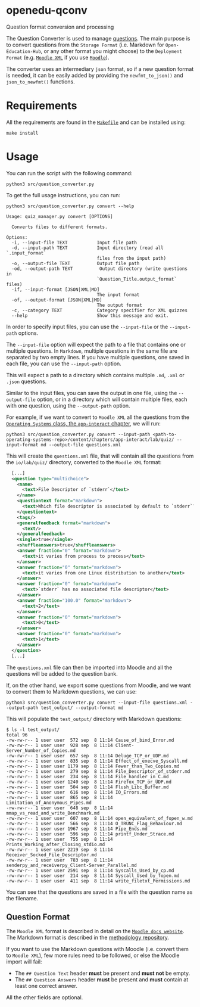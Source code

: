 # openedu-qconv
Question format conversion and processing

The Question Converter is used to manage [questions](https://github.com/open-education-hub/methodology/blob/main/chapters/develop-organize/drills/reading/questions.md).
The main purpose is to convert questions from the `Storage Format` (i.e. Markdown for `Open-Education-Hub`, or any other format you might choose) to the `Deployment Format` (e.g. [`Moodle XML`](https://docs.moodle.org/402/en/Moodle_XML_format) if you use [`Moodle`](https://moodle.org/)).

The converter uses an intermediary `json` format, so if a new question format is needed, it can be easily added by providing the `newfmt_to_json()` and `json_to_newfmt()` functions.

# Requirements

All the requirements are found in the [`Makefile`](/Makefile) and can be installed using:

```console
make install
```

# Usage

You can run the script with the following command:

```console
python3 src/question_converter.py
```

To get the full usage instructions, you can run:

```console
python3 src/question_converter.py convert --help
```

```
Usage: quiz_manager.py convert [OPTIONS]

  Converts files to different formats.

Options:
  -i, --input-file TEXT           Input file path
  -d, --input-path TEXT           Input directory (read all `.input_format`
                                  files from the input path)
  -o, --output-file TEXT          Output file path
  -od, --output-path TEXT          Output directory (write questions in
                                  `Question_Title.output_format` files)
  -if, --input-format [JSON|XML|MD]
                                  The input format
  -of, --output-format [JSON|XML|MD]
                                  The output format
  -c, --category TEXT             Category specifier for XML quizzes
  --help                          Show this message and exit.
```

In order to specify input files, you can use the `--input-file` or the `--input-path` options.

The `--input-file` option will expect the path to a file that contains one or multiple questions.
In `Markdown`, multiple questions in the same file are separated by two empty lines.
If you have multiple questions, one saved in each file, you can use the `--input-path` option.

This will expect a path to a directory which contains multiple `.md`, `.xml` or `.json` questions.

Similar to the input files, you can save the output in one file, using the `--output-file` option, or in a directory which will contain multiple files, each with one question, using the `--output-path` option.

For example, if we want to convert to `Moodle XML` all the questions from the [`Operating Systems` class, the `app-interact` chapter](https://github.com/open-education-hub/operating-systems/tree/main/content/chapters/app-interact/lab/quiz), we will run:

```console
python3 src/question_converter.py convert --input-path <path-to-operating-systems-repo>/content/chapters/app-interact/lab/quiz/ --input-format md --output-file questions.xml
```

This will create the `questions.xml` file, that will contain all the questions from the `io/lab/quiz/` directory, converted to the `Moodle XML` format:

```xml
  [...]
  <question type="multichoice">
    <name>
      <text>File Descriptor of `stderr`</text>
    </name>
    <questiontext format="markdown">
      <text>Which file descriptor is associated by default to `stderr`?</text>
    </questiontext>
    <tags/>
    <generalfeedback format="markdown">
      <text/>
    </generalfeedback>
    <single>true</single>
    <shuffleanswers>true</shuffleanswers>
    <answer fraction="0" format="markdown">
      <text>it varies from process to process</text>
    </answer>
    <answer fraction="0" format="markdown">
      <text>it varies from one Linux distribution to another</text>
    </answer>
    <answer fraction="0" format="markdown">
      <text>`stderr` has no associated file descriptor</text>
    </answer>
    <answer fraction="100.0" format="markdown">
      <text>2</text>
    </answer>
    <answer fraction="0" format="markdown">
      <text>0</text>
    </answer>
    <answer fraction="0" format="markdown">
      <text>1</text>
    </answer>
  </question>
  [...]
```

The `questions.xml` file can then be imported into Moodle and all the questions will be added to the question bank.

If, on the other hand, we export some questions from Moodle, and we want to convert them to Markdown questions, we can use:

```console
python3 src/question_converter.py convert --input-file questions.xml --output-path test_output/ --output-format md
```

This will populate the `test_output/` directory with Markdown questions:

```console
$ ls -l test_output/
total 96
-rw-rw-r-- 1 user user  572 sep  8 11:14 Cause_of_bind_Error.md
-rw-rw-r-- 1 user user  928 sep  8 11:14 Client-Server_Number_of_Copies.md
-rw-rw-r-- 1 user user  657 sep  8 11:14 Deluge_TCP_or_UDP.md
-rw-rw-r-- 1 user user  835 sep  8 11:14 Effect_of_execve_Syscall.md
-rw-rw-r-- 1 user user 1179 sep  8 11:14 Fewer_than_Two_Copies.md
-rw-rw-r-- 1 user user  279 sep  8 11:14 File_Descriptor_of_stderr.md
-rw-rw-r-- 1 user user  234 sep  8 11:14 File_handler_in_C.md
-rw-rw-r-- 1 user user 1240 sep  8 11:14 Firefox_TCP_or_UDP.md
-rw-rw-r-- 1 user user  504 sep  8 11:14 Flush_Libc_Buffer.md
-rw-rw-r-- 1 user user  616 sep  8 11:14 IO_Errors.md
-rw-rw-r-- 1 user user  865 sep  8 11:14 Limitation_of_Anonymous_Pipes.md
-rw-rw-r-- 1 user user  648 sep  8 11:14 mmap_vs_read_and_write_Benchmark.md
-rw-rw-r-- 1 user user  607 sep  8 11:14 open_equivalent_of_fopen_w.md
-rw-rw-r-- 1 user user  566 sep  8 11:14 O_TRUNC_Flag_Behaviour.md
-rw-rw-r-- 1 user user 1967 sep  8 11:14 Pipe_Ends.md
-rw-rw-r-- 1 user user  596 sep  8 11:14 printf_Under_Strace.md
-rw-rw-r-- 1 user user  755 sep  8 11:14 Prints_Working_after_Closing_stdio.md
-rw-rw-r-- 1 user user 2219 sep  8 11:14 Receiver_Socked_File_Descriptor.md
-rw-rw-r-- 1 user user  783 sep  8 11:14 senderpy_and_receiverpy_Client-Server_Parallel.md
-rw-rw-r-- 1 user user 2591 sep  8 11:14 Syscalls_Used_by_cp.md
-rw-rw-r-- 1 user user  214 sep  8 11:14 Syscall_Used_by_fopen.md
-rw-rw-r-- 1 user user  411 sep  8 11:14 write_filetxt_Permissions.md
```

You can see that the questions are saved in a file with the question name as the filename.

## Question Format

The `Moodle XML` format is described in detail on the [`Moodle docs website`](https://docs.moodle.org/402/en/Moodle_XML_format).
The Markdown format is described in the [methodology repository](https://github.com/open-education-hub/methodology/blob/main/chapters/develop-organize/drills/reading/questions.md).

If you want to use the Markdown questions with Moodle (i.e. convert them to `Moodle XML`), few more rules need to be followed, or else the Moodle import will fail:

- The `## Question Text` header **must** be present and **must not** be empty.
- The `## Question Answers` header **must** be present and **must** contain at least one correct answer.

All the other fields are optional.

